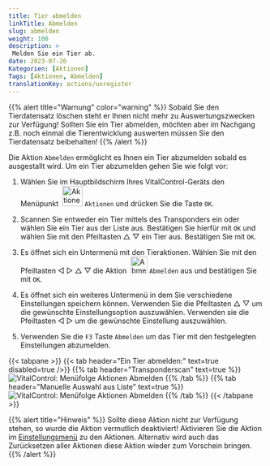 ```yaml
---
title: Tier abmelden
linkTitle: Abmelden
slug: abmelden
weight: 100
description: >
 Melden Sie ein Tier ab.
date: 2023-07-26
Kategorien: [Aktionen]
Tags: [Aktionen, Abmelden]
translationKey: actions/unregister
---
```

{{% alert title="Warnung" color="warning" %}}
Sobald Sie den Tierdatensatz löschen steht er Ihnen nicht mehr zu Auswertungszwecken zur Verfügung! Sollten Sie ein Tier abmelden, möchten aber im Nachgang z.B. noch einmal die Tierentwicklung auswerten müssen Sie den Tierdatensatz beibehalten!
{{% /alert %}}

Die Aktion `Abmelden` ermöglicht es Ihnen ein Tier abzumelden sobald es ausgestallt wird. Um ein Tier abzumelden gehen Sie wie folgt vor:

1. Wählen Sie im Hauptbildschirm Ihres VitalControl-Geräts den Menüpunkt &nbsp;<img src="/icons/actions.svg" width="40" align="bottom" alt="Aktionen" /> `Aktionen` und drücken Sie die Taste `OK`.

2. Scannen Sie entweder ein Tier mittels des Transponders ein oder wählen Sie ein Tier aus der Liste aus. Bestätigen Sie hierfür mit `OK` und wählen Sie mit den Pfeiltasten △ ▽ ein Tier aus. Bestätigen Sie mit `OK`.

3. Es öffnet sich ein Untermenü mit den Tieraktionen. Wählen Sie mit den Pfeiltasten ◁ ▷ △ ▽ die Aktion &nbsp;<img src="/icons/actions/unregister.svg" width="33" align="bottom" alt="Abmelden" /> `Abmelden` aus und bestätigen Sie mit `OK`.

4. Es öffnet sich ein weiteres Untermenü in dem Sie verschiedene Einstellungen speichern können. Verwenden Sie die Pfeiltasten △ ▽ um die gewünschte Einstellungsoption auszuwählen. Verwenden sie die Pfeiltasten ◁ ▷ um die gewünschte Einstellung auszuwählen.

5. Verwenden Sie die `F3` Taste `Abmelden` um das Tier mit den festgelegten Einstellungen abzumelden.

{{< tabpane >}}
{{< tab header="Ein Tier abmelden:" text=true disabled=true />}}
{{% tab header="Transponderscan" text=true %}}
 ![VitalControl: Menüfolge Aktionen Abmelden](../bilder/abmelden-transponderscan.png "Abmelden")
{{% /tab %}}
{{% tab header="Manuelle Auswahl aus Liste" text=true %}}
 ![VitalControl: Menüfolge Aktionen Abmelden](../bilder/abmelden.png "Abmelden")
{{% /tab %}}
{{< /tabpane >}}

{{% alert title="Hinweis" %}}
Sollte diese Aktion nicht zur Verfügung stehen, so wurde die Aktion vermutlich deaktiviert! Aktivieren Sie die Aktion im [Einstellungsmenü](/docs/aktionen/einstellungen/) zu den Aktionen. Alternativ wird auch das Zurücksetzen aller Aktionen diese Aktion wieder zum Vorschein bringen.
{{% /alert %}}
